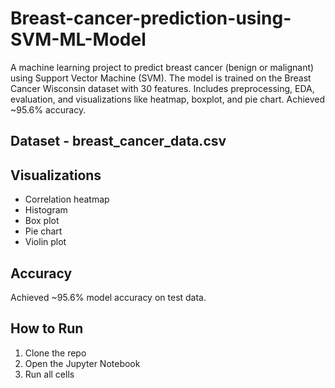 # Breast-cancer-prediction-using-SVM-ML-Model
A machine learning project to predict breast cancer (benign or malignant) using Support Vector Machine (SVM). The model is trained on the Breast Cancer Wisconsin dataset with 30 features. Includes preprocessing, EDA, evaluation, and visualizations like heatmap, boxplot, and pie chart. Achieved ~95.6% accuracy.

## Dataset - **breast_cancer_data.csv**

## Visualizations
- Correlation heatmap
- Histogram
- Box plot
- Pie chart
- Violin plot

## Accuracy
Achieved ~95.6% model accuracy on test data.

## How to Run
1. Clone the repo
2. Open the Jupyter Notebook
3. Run all cells

